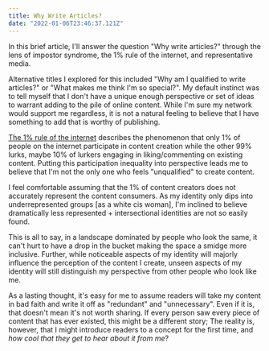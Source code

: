 ```yaml
---
title: Why Write Articles?
date: "2022-01-06T23:46:37.121Z"
---
```


In this brief article, I'll answer the question "Why write articles?" through the lens of impostor syndrome, the 1% rule of the internet, and representative media. 

Alternative titles I explored for this included "Why am I qualified to write articles?" or "What makes me think I'm so special?". My default instinct was to tell myself that I don't have a unique enough perspective or set of ideas to warrant adding to the pile of online content. While I'm sure my network would support me regardless, it is not a natural feeling to believe that I have something to add that is worthy of publishing. 

[The 1% rule of the internet](https://en.wikipedia.org/wiki/1%25_rule_(Internet_culture)) describes the phenomenon that only 1% of people on the internet participate in content creation while the other 99% lurks, maybe 10% of lurkers engaging in liking/commenting on existing content. Putting this participation inequality into perspective leads me to believe that I'm not the only one who feels "unqualified" to create content. 

I feel comfortable assuming that the 1% of content creators does not accurately represent the content consumers. As my identity only dips into underrepresented groups [as a white cis woman], I'm inclined to believe dramatically less represented + intersectional identities are not so easily found. 

This is all to say, in a landscape dominated by people who look the same, it can't hurt to have a drop in the bucket making the space a smidge more inclusive. Further, while noticeable aspects of my identity will majorly influence the perception of the content I create, unseen aspects of my identity will still distinguish my perspective from other people who look like me. 

As a lasting thought, it's easy for me to assume readers will take my content in bad faith and write it off as "redundant" and "unnecessary". Even if it is, that doesn't mean it's not worth sharing. If every person saw every piece of content that has ever existed, this might be a different story; The reality is, however, that I might introduce readers to a concept for the first time, and _how cool that they get to hear about it from me_?